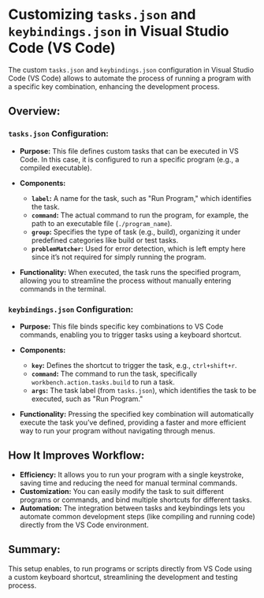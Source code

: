# Customizing `tasks.json` and `keybindings.json` in Visual Studio Code (VS Code)

The custom `tasks.json` and `keybindings.json` configuration in Visual Studio Code (VS Code) allows to automate the process of running a program with a specific key combination, enhancing the development process.

## Overview:

### `tasks.json` Configuration:

- **Purpose:** This file defines custom tasks that can be executed in VS Code. In this case, it is configured to run a specific program (e.g., a compiled executable).
  
- **Components:**
  - **`label`:** A name for the task, such as "Run Program," which identifies the task.
  - **`command`:** The actual command to run the program, for example, the path to an executable file (`./program_name`).
  - **`group`:** Specifies the type of task (e.g., build), organizing it under predefined categories like build or test tasks.
  - **`problemMatcher`:** Used for error detection, which is left empty here since it’s not required for simply running the program.

- **Functionality:** When executed, the task runs the specified program, allowing you to streamline the process without manually entering commands in the terminal.

### `keybindings.json` Configuration:

- **Purpose:** This file binds specific key combinations to VS Code commands, enabling you to trigger tasks using a keyboard shortcut.

- **Components:**
  - **`key`:** Defines the shortcut to trigger the task, e.g., `ctrl+shift+r`.
  - **`command`:** The command to run the task, specifically `workbench.action.tasks.build` to run a task.
  - **`args`:** The task label (from `tasks.json`), which identifies the task to be executed, such as "Run Program."

- **Functionality:** Pressing the specified key combination will automatically execute the task you’ve defined, providing a faster and more efficient way to run your program without navigating through menus.

## How It Improves Workflow:

- **Efficiency:** It allows you to run your program with a single keystroke, saving time and reducing the need for manual terminal commands.
- **Customization:** You can easily modify the task to suit different programs or commands, and bind multiple shortcuts for different tasks.
- **Automation:** The integration between tasks and keybindings lets you automate common development steps (like compiling and running code) directly from the VS Code environment.

## Summary:

This setup enables, to run programs or scripts directly from VS Code using a custom keyboard shortcut, streamlining the development and testing process.
